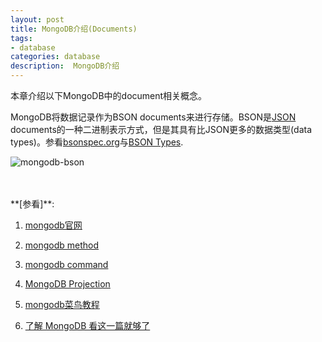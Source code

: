 ```yaml
---
layout: post
title: MongoDB介绍(Documents)
tags:
- database
categories: database
description:  MongoDB介绍
---
```



本章介绍以下MongoDB中的document相关概念。

<!-- more -->

MongoDB将数据记录作为BSON documents来进行存储。BSON是[JSON](https://docs.mongodb.com/manual/reference/glossary/#std-term-JSON) documents的一种二进制表示方式，但是其具有比JSON更多的数据类型(data types)。参看[bsonspec.org](http://bsonspec.org/)与[BSON Types](https://docs.mongodb.com/manual/reference/bson-types/).

![mongodb-bson](https://ivanzz1001.github.io/records/assets/img/db/mongodb/crud-annotated-document.bakedsvg.svg)





<br />
<br />
**[参看]**:

1. [mongodb官网](https://www.mongodb.com/)

2. [mongodb method](https://docs.mongodb.com/manual/reference/method/)

3. [mongodb command](https://docs.mongodb.com/manual/reference/command/find/)

4. [MongoDB Projection](https://blog.csdn.net/weixin_43031412/article/details/97632341)

5. [mongodb菜鸟教程](https://www.runoob.com/mongodb/mongodb-query.html)

6. [了解 MongoDB 看这一篇就够了](http://blog.itpub.net/31556440/viewspace-2672431/)


<br />
<br />
<br />

